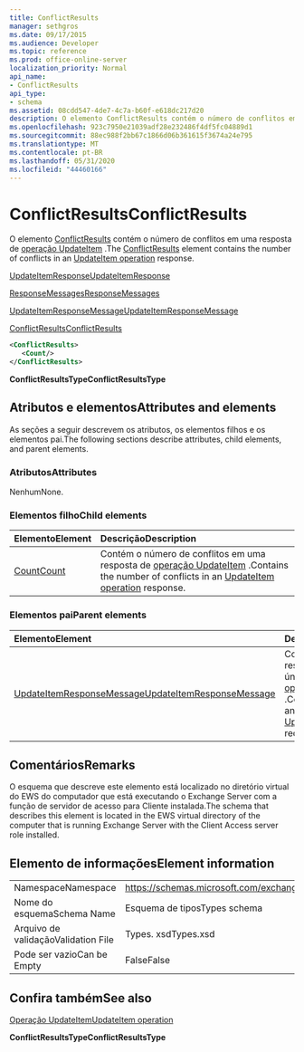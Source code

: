 ```yaml
---
title: ConflictResults
manager: sethgros
ms.date: 09/17/2015
ms.audience: Developer
ms.topic: reference
ms.prod: office-online-server
localization_priority: Normal
api_name:
- ConflictResults
api_type:
- schema
ms.assetid: 08cdd547-4de7-4c7a-b60f-e618dc217d20
description: O elemento ConflictResults contém o número de conflitos em uma resposta de operação UpdateItem.
ms.openlocfilehash: 923c7950e21039adf28e232486f4df5fc04889d1
ms.sourcegitcommit: 88ec988f2bb67c1866d06b361615f3674a24e795
ms.translationtype: MT
ms.contentlocale: pt-BR
ms.lasthandoff: 05/31/2020
ms.locfileid: "44460166"
---
```

# <a name="conflictresults"></a><span data-ttu-id="06832-103">ConflictResults</span><span class="sxs-lookup"><span data-stu-id="06832-103">ConflictResults</span></span>

<span data-ttu-id="06832-104">O elemento [ConflictResults](conflictresults.md) contém o número de conflitos em uma resposta de [operação UpdateItem](updateitem-operation.md) .</span><span class="sxs-lookup"><span data-stu-id="06832-104">The [ConflictResults](conflictresults.md) element contains the number of conflicts in an [UpdateItem operation](updateitem-operation.md) response.</span></span> 
  
[<span data-ttu-id="06832-105">UpdateItemResponse</span><span class="sxs-lookup"><span data-stu-id="06832-105">UpdateItemResponse</span></span>](updateitemresponse.md)
  
[<span data-ttu-id="06832-106">ResponseMessages</span><span class="sxs-lookup"><span data-stu-id="06832-106">ResponseMessages</span></span>](responsemessages.md)
  
[<span data-ttu-id="06832-107">UpdateItemResponseMessage</span><span class="sxs-lookup"><span data-stu-id="06832-107">UpdateItemResponseMessage</span></span>](updateitemresponsemessage.md)
  
[<span data-ttu-id="06832-108">ConflictResults</span><span class="sxs-lookup"><span data-stu-id="06832-108">ConflictResults</span></span>](conflictresults.md)
  
```xml
<ConflictResults>
   <Count/>
</ConflictResults>
```

 <span data-ttu-id="06832-109">**ConflictResultsType**</span><span class="sxs-lookup"><span data-stu-id="06832-109">**ConflictResultsType**</span></span>
## <a name="attributes-and-elements"></a><span data-ttu-id="06832-110">Atributos e elementos</span><span class="sxs-lookup"><span data-stu-id="06832-110">Attributes and elements</span></span>

<span data-ttu-id="06832-111">As seções a seguir descrevem os atributos, os elementos filhos e os elementos pai.</span><span class="sxs-lookup"><span data-stu-id="06832-111">The following sections describe attributes, child elements, and parent elements.</span></span>
  
### <a name="attributes"></a><span data-ttu-id="06832-112">Atributos</span><span class="sxs-lookup"><span data-stu-id="06832-112">Attributes</span></span>

<span data-ttu-id="06832-113">Nenhum</span><span class="sxs-lookup"><span data-stu-id="06832-113">None.</span></span>
  
### <a name="child-elements"></a><span data-ttu-id="06832-114">Elementos filho</span><span class="sxs-lookup"><span data-stu-id="06832-114">Child elements</span></span>

|<span data-ttu-id="06832-115">**Elemento**</span><span class="sxs-lookup"><span data-stu-id="06832-115">**Element**</span></span>|<span data-ttu-id="06832-116">**Descrição**</span><span class="sxs-lookup"><span data-stu-id="06832-116">**Description**</span></span>|
|:-----|:-----|
|[<span data-ttu-id="06832-117">Count</span><span class="sxs-lookup"><span data-stu-id="06832-117">Count</span></span>](count.md) <br/> |<span data-ttu-id="06832-118">Contém o número de conflitos em uma resposta de [operação UpdateItem](updateitem-operation.md) .</span><span class="sxs-lookup"><span data-stu-id="06832-118">Contains the number of conflicts in an [UpdateItem operation](updateitem-operation.md) response.</span></span>  <br/> |
   
### <a name="parent-elements"></a><span data-ttu-id="06832-119">Elementos pai</span><span class="sxs-lookup"><span data-stu-id="06832-119">Parent elements</span></span>

|<span data-ttu-id="06832-120">**Elemento**</span><span class="sxs-lookup"><span data-stu-id="06832-120">**Element**</span></span>|<span data-ttu-id="06832-121">**Descrição**</span><span class="sxs-lookup"><span data-stu-id="06832-121">**Description**</span></span>|
|:-----|:-----|
|[<span data-ttu-id="06832-122">UpdateItemResponseMessage</span><span class="sxs-lookup"><span data-stu-id="06832-122">UpdateItemResponseMessage</span></span>](updateitemresponsemessage.md) <br/> |<span data-ttu-id="06832-123">Contém o status e o resultado de uma única solicitação de [operação UpdateItem](updateitem-operation.md) .</span><span class="sxs-lookup"><span data-stu-id="06832-123">Contains the status and result of a single [UpdateItem operation](updateitem-operation.md) request.</span></span>  <br/> |
   
## <a name="remarks"></a><span data-ttu-id="06832-124">Comentários</span><span class="sxs-lookup"><span data-stu-id="06832-124">Remarks</span></span>

<span data-ttu-id="06832-125">O esquema que descreve este elemento está localizado no diretório virtual do EWS do computador que está executando o Exchange Server com a função de servidor de acesso para Cliente instalada.</span><span class="sxs-lookup"><span data-stu-id="06832-125">The schema that describes this element is located in the EWS virtual directory of the computer that is running Exchange Server with the Client Access server role installed.</span></span>
  
## <a name="element-information"></a><span data-ttu-id="06832-126">Elemento de informações</span><span class="sxs-lookup"><span data-stu-id="06832-126">Element information</span></span>

|||
|:-----|:-----|
|<span data-ttu-id="06832-127">Namespace</span><span class="sxs-lookup"><span data-stu-id="06832-127">Namespace</span></span>  <br/> |https://schemas.microsoft.com/exchange/services/2006/types  <br/> |
|<span data-ttu-id="06832-128">Nome do esquema</span><span class="sxs-lookup"><span data-stu-id="06832-128">Schema Name</span></span>  <br/> |<span data-ttu-id="06832-129">Esquema de tipos</span><span class="sxs-lookup"><span data-stu-id="06832-129">Types schema</span></span>  <br/> |
|<span data-ttu-id="06832-130">Arquivo de validação</span><span class="sxs-lookup"><span data-stu-id="06832-130">Validation File</span></span>  <br/> |<span data-ttu-id="06832-131">Types. xsd</span><span class="sxs-lookup"><span data-stu-id="06832-131">Types.xsd</span></span>  <br/> |
|<span data-ttu-id="06832-132">Pode ser vazio</span><span class="sxs-lookup"><span data-stu-id="06832-132">Can be Empty</span></span>  <br/> |<span data-ttu-id="06832-133">False</span><span class="sxs-lookup"><span data-stu-id="06832-133">False</span></span>  <br/> |
   
## <a name="see-also"></a><span data-ttu-id="06832-134">Confira também</span><span class="sxs-lookup"><span data-stu-id="06832-134">See also</span></span>



[<span data-ttu-id="06832-135">Operação UpdateItem</span><span class="sxs-lookup"><span data-stu-id="06832-135">UpdateItem operation</span></span>](updateitem-operation.md)
  
 <span data-ttu-id="06832-136">**ConflictResultsType**</span><span class="sxs-lookup"><span data-stu-id="06832-136">**ConflictResultsType**</span></span>

